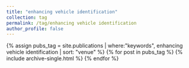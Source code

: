 ```yaml
---
title: "enhancing vehicle identification"
collection: tag
permalink: /tag/enhancing vehicle identification
author_profile: false
---
```

{% assign pubs_tag = site.publications | where:"keywords", enhancing vehicle identification | sort: "venue" %}
{% for post in pubs_tag %}
  {% include archive-single.html %}
{% endfor %}
